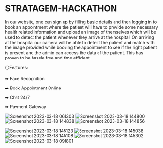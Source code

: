 # STRATAGEM-HACKATHON
In our website, one can sign up by filling basic details and then logging in to
book an appointment where the patient will have to provide some
necessary health related information and upload an image of themselves
which will be used to detect the patient whenever they arrive at the
hospital. On arriving at the hospital our camera will be able to detect the
patient and match with the image provided while booking the
appointment to see if the right patient is present and the admin can access
the data of the patient. This has proven to be hassle free and time efficient.


⚪Features:


➡ Face Recognition


➡ Book Appointment Online


➡ Chat 24/7


➡ Payment Gateway


![Screenshot 2023-03-18 061303](https://user-images.githubusercontent.com/120780784/226074049-56619f54-f56a-4863-bfb8-611179517d9d.png)
![Screenshot 2023-03-18 144800](https://user-images.githubusercontent.com/120780784/226096851-6706d46d-0155-474a-9430-b95c9a101ce5.png)
![Screenshot 2023-03-18 144838](https://user-images.githubusercontent.com/120780784/226097085-d88c9bad-630a-4c06-a819-01994c77532b.png)
![Screenshot 2023-03-18 144856](https://user-images.githubusercontent.com/120780784/226097235-912fde52-66f1-41d9-b308-54a5bbd7f8ad.png)

![Screenshot 2023-03-18 145123](https://user-images.githubusercontent.com/120780784/226097093-67a296c7-d1b5-4533-9469-800486d62699.png)
![Screenshot 2023-03-18 145038](https://user-images.githubusercontent.com/120780784/226097100-1ee5faa9-7641-4d1b-88a8-8fe060a20cff.png)
![Screenshot 2023-03-18 145108](https://user-images.githubusercontent.com/120780784/226097104-fd249fb4-a58b-461b-90a9-26c785d52d45.png)
![Screenshot 2023-03-18 145302](https://user-images.githubusercontent.com/120780784/226097107-a16153d6-f634-42c3-b145-9fbcee7b59fe.png)
![Screenshot 2023-03-18 091801](https://user-images.githubusercontent.com/120780784/226097110-dfabffa4-7b00-4046-81d5-1b4aaf879e7f.png)

